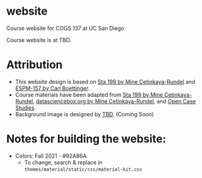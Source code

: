 # website
Course website for COGS 137 at UC San Diego

Course website is at TBD.

# Attribution

- This website design is based on [Sta 199 by Mine Çetinkaya-Rundel](http://www2.stat.duke.edu/courses/Spring18/Sta199/) and [ESPM-157 by Carl Boettinger](https://espm-157.carlboettiger.info/).
- Course materials have been adapted from [Sta 199 by Mine Çetinkaya-Rundel](http://www2.stat.duke.edu/courses/Spring18/Sta199/), [datasciencebox.org by Mine Çetinkaya-Rundel](https://datasciencebox.org/), and [Open Case Studies](https://www.opencasestudies.org/).
- Background image is designed by [TBD](TBD). (Coming Soon)

# Notes for building the website:

- Colors: Fall 2021 - #92A86A
  - To change, search & replace in `themes/material/static/css/material-kit.css`

